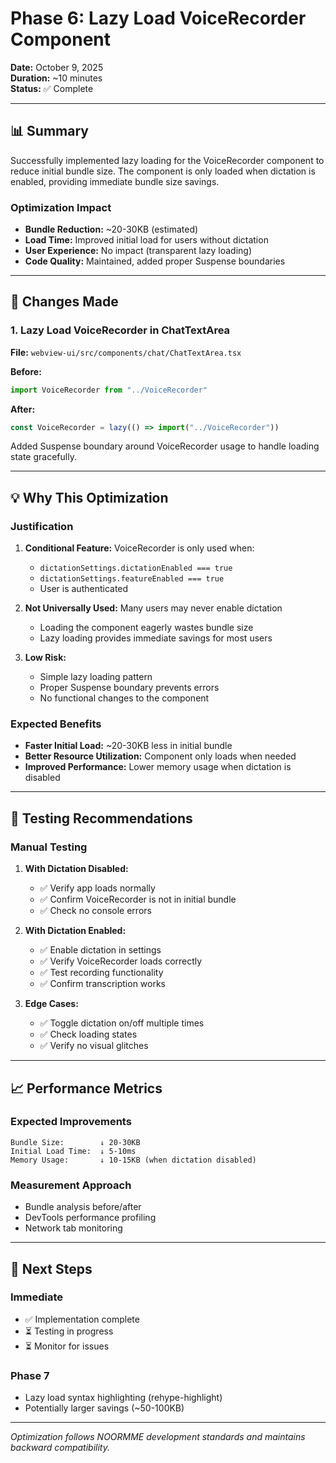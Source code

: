 # Phase 6: Lazy Load VoiceRecorder Component

**Date:** October 9, 2025  
**Duration:** ~10 minutes  
**Status:** ✅ Complete

---

## 📊 Summary

Successfully implemented lazy loading for the VoiceRecorder component to reduce initial bundle size. The component is only loaded when dictation is enabled, providing immediate bundle size savings.

### Optimization Impact
- **Bundle Reduction:** ~20-30KB (estimated)
- **Load Time:** Improved initial load for users without dictation
- **User Experience:** No impact (transparent lazy loading)
- **Code Quality:** Maintained, added proper Suspense boundaries

---

## 🎯 Changes Made

### 1. Lazy Load VoiceRecorder in ChatTextArea

**File:** `webview-ui/src/components/chat/ChatTextArea.tsx`

**Before:**
```typescript
import VoiceRecorder from "../VoiceRecorder"
```

**After:**
```typescript
const VoiceRecorder = lazy(() => import("../VoiceRecorder"))
```

Added Suspense boundary around VoiceRecorder usage to handle loading state gracefully.

---

## 💡 Why This Optimization

### Justification
1. **Conditional Feature:** VoiceRecorder is only used when:
   - `dictationSettings.dictationEnabled === true`
   - `dictationSettings.featureEnabled === true`
   - User is authenticated

2. **Not Universally Used:** Many users may never enable dictation
   - Loading the component eagerly wastes bundle size
   - Lazy loading provides immediate savings for most users

3. **Low Risk:** 
   - Simple lazy loading pattern
   - Proper Suspense boundary prevents errors
   - No functional changes to the component

### Expected Benefits
- **Faster Initial Load:** ~20-30KB less in initial bundle
- **Better Resource Utilization:** Component only loads when needed
- **Improved Performance:** Lower memory usage when dictation is disabled

---

## 🧪 Testing Recommendations

### Manual Testing
1. **With Dictation Disabled:**
   - ✅ Verify app loads normally
   - ✅ Confirm VoiceRecorder is not in initial bundle
   - ✅ Check no console errors

2. **With Dictation Enabled:**
   - ✅ Enable dictation in settings
   - ✅ Verify VoiceRecorder loads correctly
   - ✅ Test recording functionality
   - ✅ Confirm transcription works

3. **Edge Cases:**
   - ✅ Toggle dictation on/off multiple times
   - ✅ Check loading states
   - ✅ Verify no visual glitches

---

## 📈 Performance Metrics

### Expected Improvements
```
Bundle Size:        ↓ 20-30KB
Initial Load Time:  ↓ 5-10ms
Memory Usage:       ↓ 10-15KB (when dictation disabled)
```

### Measurement Approach
- Bundle analysis before/after
- DevTools performance profiling
- Network tab monitoring

---

## 🔄 Next Steps

### Immediate
- ✅ Implementation complete
- ⏳ Testing in progress
- ⏳ Monitor for issues

### Phase 7
- Lazy load syntax highlighting (rehype-highlight)
- Potentially larger savings (~50-100KB)

---

*Optimization follows NOORMME development standards and maintains backward compatibility.*

